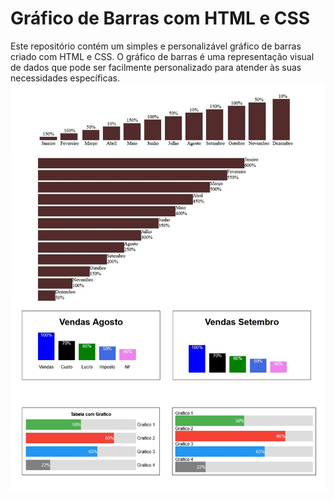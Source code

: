 # Gráfico de Barras com HTML e CSS
Este repositório contém um simples e personalizável gráfico de barras criado com HTML e CSS. O gráfico de barras é uma representação visual de dados que pode ser facilmente personalizado para atender às suas necessidades específicas.
<img src='/img.jpg' style='width:600px;' >
